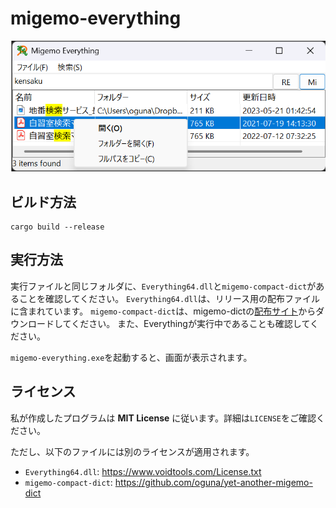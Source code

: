 # migemo-everything

![](screenshot.png)

## ビルド方法

```shell
cargo build --release
```

## 実行方法
実行ファイルと同じフォルダに、`Everything64.dll`と`migemo-compact-dict`があることを確認してください。
`Everything64.dll`は、リリース用の配布ファイルに含まれています。
`migemo-compact-dict`は、migemo-dictの[配布サイト](https://github.com/oguna/yet-another-migemo-dict)からダウンロードしてください。
また、Everythingが実行中であることも確認してください。

`migemo-everything.exe`を起動すると、画面が表示されます。

## ライセンス
私が作成したプログラムは **MIT License** に従います。詳細は`LICENSE`をご確認ください。

ただし、以下のファイルには別のライセンスが適用されます。
- `Everything64.dll`: https://www.voidtools.com/License.txt
- `migemo-compact-dict`: https://github.com/oguna/yet-another-migemo-dict